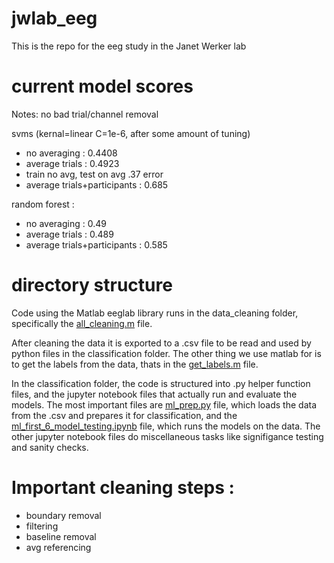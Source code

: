 # jwlab_eeg
This is the repo for the eeg study in the Janet Werker lab

# current model scores

Notes: no bad trial/channel removal

svms (kernal=linear C=1e-6, after some amount of tuning)
- no averaging : 0.4408
- average trials : 0.4923
- train no avg, test on avg .37 error
- average trials+participants : 0.685

random forest :
- no averaging : 0.49
- average trials : 0.489
- average trials+participants : 0.585

# directory structure

Code using the Matlab eeglab library runs in the data_cleaning folder, specifically the [all_cleaning.m](data_cleaning/all_cleaning.m) file.

After cleaning the data it is exported to a .csv file to be read and used by python files in the classification folder. The other thing we use matlab for is to get the labels from the data, thats in the [get_labels.m](data_cleaning/get_labels.m) file.

In the classification folder, the code is structured into .py helper function files, and the jupyter notebook files that actually run and evaluate the models. The most important files are [ml_prep.py](classification/ml_prep.py) file, which loads the data from the .csv and prepares it for classification, and the [ml_first_6_model_testing.ipynb](classification/ml_first_6_model_testing.ipynb) file, which runs the models on the data. The other jupyter notebook files do miscellaneous tasks like signifigance testing and sanity checks.

# Important cleaning steps :
- boundary removal
- filtering
- baseline removal
- avg referencing



